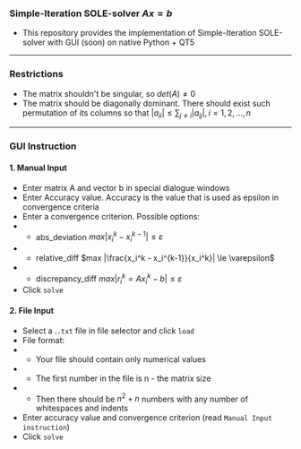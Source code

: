 ### Simple-Iteration SOLE-solver $Ax = b$
- This repository provides the implementation of Simple-Iteration SOLE-solver with GUI (soon) on native Python + QT5 
---
### Restrictions 
- The matrix shouldn't be singular, so $det(A) \ne 0$
- The matrix should be diagonally dominant. There should exist such permutation of its columns so that $|a_{ii}| \le \sum_{j \ne i} |a_{ij}|, i = 1, 2, ..., n$ 
---
### GUI Instruction
#### 1. Manual Input
- Enter matrix A and vector b in special dialogue windows
- Enter Accuracy value. Accuracy is the value that is used as epsilon in convergence criteria
- Enter a convergence criterion. Possible options:
- - abs_deviation $max |x_i^k - x_i^{k-1}| \le \varepsilon$
- - relative_diff $max |\frac{x_i^k - x_i^{k-1}}{x_i^k}| \le \varepsilon$
- - discrepancy_diff $max |r_i^k = Ax_i^k - b| \le \varepsilon$
- Click `solve`
#### 2. File Input
- Select a .`.txt` file in file selector and click `load`
- File format:
- - Your file should contain only numerical values 
- - The first number in the file is n - the matrix size
- - Then there should be $n^2 + n$ numbers with any number of whitespaces and indents
- Enter accuracy value and convergence criterion (read `Manual Input instruction`)
- Click `solve`